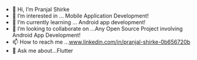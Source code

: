 - 👋 Hi, I’m Pranjal Shirke
- 👀 I’m interested in ... Mobile Application Development!
- 🌱 I’m currently learning ... Android app development!
- 💞️ I’m looking to collaborate on ...Any Open Source Project involving Android App Development!
- 📫 How to reach me ...www.linkedin.com/in/pranjal-shirke-0b656720b
- 📝 Ask me about...Flutter 


<!---
PranjalC2W/PranjalC2W is a ✨ special ✨ repository because its `README.md` (this file) appears on your GitHub profile.
You can click the Preview link to take a look at your changes.
--->
